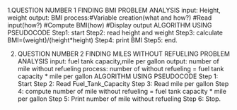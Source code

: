 1.QUESTION NUMBER 1 FINDING BMI
PROBLEM ANALYSIS
input: Height, weight
output: BMI
process:#Variable creation(what and how?)
        #Read input(how?)
        #Compute BMI(how)
        #Display output
ALGORITHM USING PSEUDOCODE
Step1: start
Step2: read height and weight
Step3: calculate BMI=(weight)/(height*height)
Step4: print BMI
Step5: end.


2. QUESTION NUMBER 2 FINDING MILES WITHOUT REFUELING
   PROBLEM ANALYSIS
   input: fuel tank capacity,mile per gallon
   output: number of mile without refueling
   process: number of without refueling = fuel tank capacity * mile per gallon
   ALGORITHM USING PSEUDOCODE
Step 1: Start
Step 2: Read Fuel_Tank_Capacity
Step 3: Read mile per gallon
Step 4: compute number of mile without refueling = fuel tank capacity * mile per gallon
Step 5: Print number of mile without refueling
Step 6: Stop.


   
